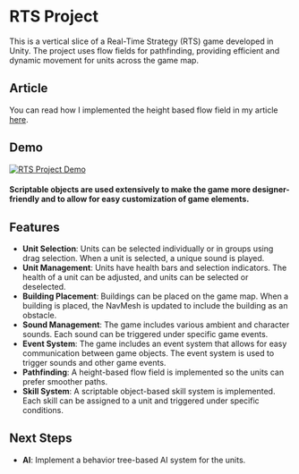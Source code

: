 # RTS Project

This is a vertical slice of a Real-Time Strategy (RTS) game developed in Unity. The project uses flow fields for pathfinding, providing efficient and dynamic movement for units across the game map.

## Article
You can read how I implemented the height based flow field in my article [here](https://medium.com/p/b467677f7fa5).

## Demo
[![RTS Project Demo](https://img.youtube.com/vi/TFYM7R_-YhM/0.jpg)](https://www.youtube.com/watch?v=TFYM7R_-YhM)

#### Scriptable objects are used extensively to make the game more designer-friendly and to allow for easy customization of game elements.


## Features

- **Unit Selection**: Units can be selected individually or in groups using drag selection. When a unit is selected, a unique sound is played.
- **Unit Management**: Units have health bars and selection indicators. The health of a unit can be adjusted, and units can be selected or deselected.
- **Building Placement**: Buildings can be placed on the game map. When a building is placed, the NavMesh is updated to include the building as an obstacle.
- **Sound Management**: The game includes various ambient and character sounds. Each sound can be triggered under specific game events.
- **Event System**: The game includes an event system that allows for easy communication between game objects. The event system is used to trigger sounds and other game events.
- **Pathfinding**: A height-based flow field is implemented so the units can prefer smoother paths.
- **Skill System**: A scriptable object-based skill system is implemented. Each skill can be assigned to a unit and triggered under specific conditions.

## Next Steps
- **AI**: Implement a behavior tree-based AI system for the units.


